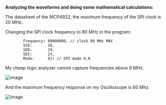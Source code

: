 **Analyzing the waveforms and doing some mathematical calculations:**

The datasheet of the MCP4922, the maximum frequency of the SPI clock is 20 MHz.

Changing the SPI clock frequency to 80 MHz in the program:

```	machine.SPI.Configure(machine.SPI2, machine.SPIConfig{
		Frequency: 80000000, // clock 80 MHz MAX
		SCK:       18,
		SDO:       19,
		SDI:       23,
		Mode:      0}) // SPI mode 0,0
```

My cheap logic analyzer cannot capture frequencies above 8 MHz.

![image](https://github.com/Gustavomurta/tinyGo_my_experiments/assets/4587366/694633a3-a6f6-4a00-bdea-3c544c24d5c4)

And the maximum frequency response on my Oscilloscope is 60 Mhz.

![image](https://github.com/Gustavomurta/tinyGo_my_experiments/assets/4587366/1581a5c8-ce6d-44a5-a5ba-e7e00fe2159e)




